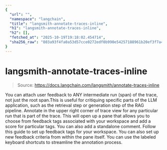 ```yaml
---
{
  "url": "",
  "namespace": "langchain",
  "title": "langsmith-annotate-traces-inline",
  "h1": "langsmith-annotate-traces-inline",
  "h2": [],
  "fetched_at": "2025-10-19T19:18:02.454714",
  "sha256_raw": "803a93f4fa0a53d57cce0272edf0b990e54257188961b20ef3f7a44f85787243"
}
---
```


# langsmith-annotate-traces-inline

> Source: https://docs.langchain.com/langsmith/annotate-traces-inline

You can attach user feedback to ANY intermediate run (span) of the trace, not just the root span.This is useful for critiquing specific parts of the LLM application, such as the retrieval step or generation step of the RAG pipeline.
Annotate
in the upper right corner of trace view for any particular run that is part of the trace.
This will open up a pane that allows you to choose from feedback tags associated with your workspace and add a score for particular tags. You can also add a standalone comment. Follow this guide to set up feedback tags for your workspace.
You can also set up new feedback criteria from within the pane itself.
You can use the labeled keyboard shortcuts to streamline the annotation process.